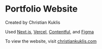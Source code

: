 # Portfolio Website

Created by Christian Kuklis

 Used [Next.js](https://nextjs.org/), [Vercel](https://vercel.com/), [Contentful](https://contentful.com/), and [Figma](https://figma.com/)

To view the website, visit [christiankuklis.com](https://christiankuklis.com)